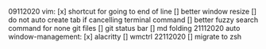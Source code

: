 09112020
  vim:
    [x] shortcut for going to end of line
    [] better window resize
    [] do not auto create tab if cancelling terminal command
    [] better fuzzy search command for none git files
    [] git status bar
    [] md folding
21112020
  auto window-management:
    [x] alacritty
    [] wmctrl
22112020
  [] migrate to zsh


